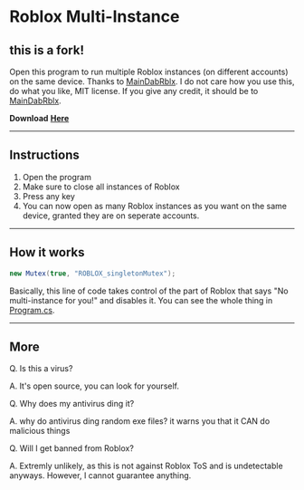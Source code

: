 # Roblox Multi-Instance
## this is a fork!
Open this program to run multiple Roblox instances (on different accounts) on the same device. Thanks to [MainDabRblx](https://github.com/MainDabRblx).
I do not care how you use this, do what you like, MIT license. If you give any credit, it should be to [MainDabRblx](https://github.com/MainDabRblx).


**Download** [**Here**](https://github.com/Dazigion/Roblox-Multi-Instance/releases)

***

Instructions
---
1. Open the program
2. Make sure to close all instances of Roblox
3. Press any key
4. You can now open as many Roblox instances as you want on the same device, granted they are on seperate accounts.

***

How it works
---
```c#
new Mutex(true, "ROBLOX_singletonMutex");
```
Basically, this line of code takes control of the part of Roblox that says "No multi-instance for you!" and disables it.
You can see the whole thing in [Program.cs](https://github.com/Dazigion/Roblox-Multi-Instance/blob/main/Program.cs).

***

More
---
Q. Is this a virus?


A. It's open source, you can look for yourself.


Q. Why does my antivirus ding it?


A. why do antivirus ding random exe files? it warns you that it CAN do malicious things


Q. Will I get banned from Roblox?


A. Extremly unlikely, as this is not against Roblox ToS and is undetectable anyways. However, I cannot guarantee anything.
